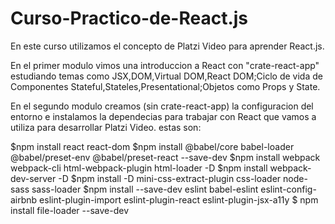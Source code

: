 # Curso-Practico-de-React.js

En este curso utilizamos el concepto de Platzi Video para aprender React.js.

En el primer modulo vimos una introduccion a React con "crate-react-app" estudiando temas como JSX,DOM,Virtual DOM,React DOM;Ciclo de vida de Componentes Stateful,Stateles,Presentational;Objetos como Props y State.

En el segundo modulo creamos (sin crate-react-app) la configuracion del entorno e instalamos la dependecias para trabajar con React que vamos a utiliza para desarrollar Platzi Video. estas son:

$npm install react react-dom
$npm install @babel/core babel-loader @babel/preset-env @babel/preset-react --save-dev
$npm install webpack webpack-cli html-webpack-plugin html-loader -D
$npm install webpack-dev-server -D
$npm install -D mini-css-extract-plugin css-loader node-sass sass-loader
$npm install --save-dev eslint babel-eslint eslint-config-airbnb eslint-plugin-import eslint-plugin-react eslint-plugin-jsx-a11y
\$ npm install file-loader --save-dev
